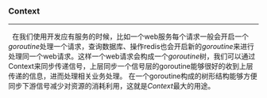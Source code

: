 ### Context
***
&nbsp;&nbsp;在我们使用开发应有服务的时候，比如一个web服务每个请求一般会开启一个*goroutine*处理一个请求，查询数据库、操作redis也会开启新的*goroutine*来进行处理同一个web请求。这样一个web请求会构成一个*goroutine*树，我们可以通过Context来同步传递信号，上层同步一个信号层的goroutine能够很好的收到上层传递的信息，进而处理相关业务处理。
  在一个goroutine构成的树形结构能够方便同步下游信号减少对资源的消耗利用，这就是*Context*最大的用途。
  
  

